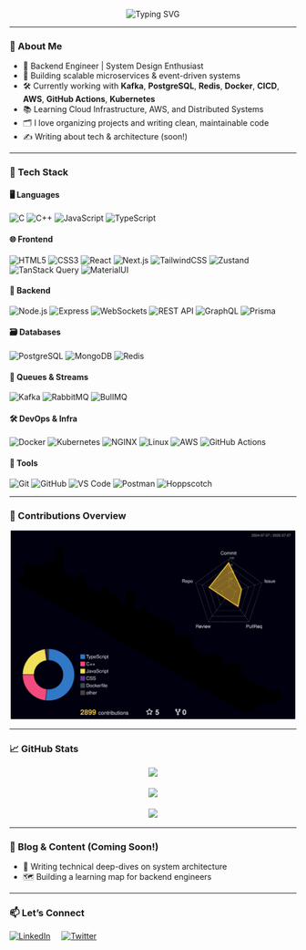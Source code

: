 <!-- Banner -->
<p align="center">
  <img src="https://readme-typing-svg.demolab.com?font=Fira+Code&weight=500&size=24&pause=1000&color=00C1FF&center=true&vCenter=true&width=435&lines=Hey+there!+I'm+%F0%9F%91%8B;A+Passionate+Backend+Engineer;Building+Scalable+Systems+%F0%9F%9B%A0%EF%B8%8F;Lifelong+Learner+%F0%9F%93%9A+%7C+Tech+Builder+%F0%9F%AA%96" alt="Typing SVG" />
</p>

---

### 👋 About Me

- 🧠 Backend Engineer | System Design Enthusiast  
- 🚀 Building scalable microservices & event-driven systems  
- 🛠 Currently working with **Kafka**, **PostgreSQL**, **Redis**, **Docker**, **CICD**, **AWS**, **GitHub Actions**, **Kubernetes**
- 📚 Learning Cloud Infrastructure, AWS, and Distributed Systems
- 🗂 I love organizing projects and writing clean, maintainable code  
- ✍️ Writing about tech & architecture (soon!)

---

### 🧰 Tech Stack

#### 🖥 Languages
![C](https://img.shields.io/badge/C-00599C?style=flat-square&logo=c&logoColor=white)
![C++](https://img.shields.io/badge/C%2B%2B-00599C?style=flat-square&logo=c%2B%2B&logoColor=white)
![JavaScript](https://img.shields.io/badge/JavaScript-F7DF1E?style=flat-square&logo=javascript&logoColor=black)
![TypeScript](https://img.shields.io/badge/TypeScript-3178C6?style=flat-square&logo=typescript&logoColor=white)

#### 🌐 Frontend
![HTML5](https://img.shields.io/badge/HTML5-E34F26?style=flat-square&logo=html5&logoColor=white)
![CSS3](https://img.shields.io/badge/CSS3-1572B6?style=flat-square&logo=css3&logoColor=white)
![React](https://img.shields.io/badge/React-61DAFB?style=flat-square&logo=react&logoColor=black)
![Next.js](https://img.shields.io/badge/Next.js-000000?style=flat-square&logo=nextdotjs&logoColor=white)
![TailwindCSS](https://img.shields.io/badge/TailwindCSS-38B2AC?style=flat-square&logo=tailwind-css&logoColor=white)
![Zustand](https://img.shields.io/badge/Zustand-000000?style=flat-square&logo=z&logoColor=white)
![TanStack Query](https://img.shields.io/badge/TanStack%20Query-FF4154?style=flat-square&logo=react-query&logoColor=white)
![MaterialUI](https://img.shields.io/badge/MUI-007FFF?style=flat-square&logo=mui&logoColor=white)

#### 🧪 Backend
![Node.js](https://img.shields.io/badge/Node.js-339933?style=flat-square&logo=nodedotjs&logoColor=white)
![Express](https://img.shields.io/badge/Express-000000?style=flat-square&logo=express&logoColor=white)
![WebSockets](https://img.shields.io/badge/WebSockets-FF6B00?style=flat-square)
![REST API](https://img.shields.io/badge/REST-25A162?style=flat-square)
![GraphQL](https://img.shields.io/badge/GraphQL-E10098?style=flat-square&logo=graphql&logoColor=white)
![Prisma](https://img.shields.io/badge/Prisma-2D3748?style=flat-square&logo=prisma&logoColor=white)

#### 🗃 Databases
![PostgreSQL](https://img.shields.io/badge/PostgreSQL-336791?style=flat-square&logo=postgresql&logoColor=white)
![MongoDB](https://img.shields.io/badge/MongoDB-47A248?style=flat-square&logo=mongodb&logoColor=white)
![Redis](https://img.shields.io/badge/Redis-DC382D?style=flat-square&logo=redis&logoColor=white)

#### 📩 Queues & Streams
![Kafka](https://img.shields.io/badge/Kafka-231F20?style=flat-square&logo=apachekafka&logoColor=white)
![RabbitMQ](https://img.shields.io/badge/RabbitMQ-FF6600?style=flat-square&logo=rabbitmq&logoColor=white)
![BullMQ](https://img.shields.io/badge/BullMQ-DD0031?style=flat-square)

#### 🛠 DevOps & Infra
![Docker](https://img.shields.io/badge/Docker-2496ED?style=flat-square&logo=docker&logoColor=white)
![Kubernetes](https://img.shields.io/badge/Kubernetes-326CE5?style=flat-square&logo=kubernetes&logoColor=white)
![NGINX](https://img.shields.io/badge/Nginx-009639?style=flat-square&logo=nginx&logoColor=white)
![Linux](https://img.shields.io/badge/Linux-FCC624?style=flat-square&logo=linux&logoColor=black)
![AWS](https://img.shields.io/badge/AWS-FF9900?style=flat-square&logo=amazonaws&logoColor=white)
![GitHub Actions](https://img.shields.io/badge/GitHub%20Actions-2088FF?style=flat-square&logo=githubactions&logoColor=white)

#### 🧰 Tools
![Git](https://img.shields.io/badge/Git-F05032?style=flat-square&logo=git&logoColor=white)
![GitHub](https://img.shields.io/badge/GitHub-181717?style=flat-square&logo=github&logoColor=white)
![VS Code](https://img.shields.io/badge/VS%20Code-007ACC?style=flat-square&logo=visual-studio-code&logoColor=white)
![Postman](https://img.shields.io/badge/Postman-FF6C37?style=flat-square&logo=postman&logoColor=white)
![Hoppscotch](https://img.shields.io/badge/Hoppscotch-27C3FF?style=flat-square&logo=hoppscotch&logoColor=white)

---
### 🧠 Contributions Overview

<p align="center">
  <img src="./profile-3d-contrib/profile-night-rainbow.svg" alt="3D Contributions" width="500" />
</p>

---

### 📈 GitHub Stats

<div align="center">
  <img width="450" src="https://github-readme-streak-stats.herokuapp.com/?user=developer-mohitsoni&theme=tokyonight&hide_border=true" />
  <br /><br />
  <img width="450" src="https://github-readme-stats.vercel.app/api?username=developer-mohitsoni&show_icons=true&theme=tokyonight&hide_border=true" />
  <br /><br />
  <img width="350" src="https://github-readme-stats.vercel.app/api/top-langs/?username=developer-mohitsoni&layout=compact&theme=tokyonight&hide_border=true" />
</div>

---

### 📝 Blog & Content (Coming Soon!)

<!-- Add links when available -->
- 🧾 Writing technical deep-dives on system architecture  
- 🗺️ Building a learning map for backend engineers  

---

### 📫 Let’s Connect

[![LinkedIn](https://img.shields.io/badge/LinkedIn-0077B5?style=flat-square&logo=linkedin&logoColor=white)](https://www.linkedin.com/in/mohit-soni-781b6b250/) &nbsp;&nbsp;&nbsp;
[![Twitter](https://img.shields.io/badge/X-%23000000.svg?style=flat-square&logo=X&logoColor=white)](https://x.com/MohitSoni2002)

<!-- [![Portfolio](https://img.shields.io/badge/Portfolio-000000?style=flat-square&logo=github&logoColor=white)](https://yourwebsite.com) -->
